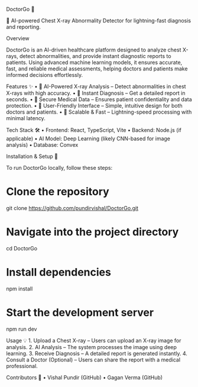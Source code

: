DoctorGo 🏥

🚀 AI-powered Chest X-ray Abnormality Detector for lightning-fast diagnosis and reporting.

Overview

DoctorGo is an AI-driven healthcare platform designed to analyze chest X-rays, detect abnormalities, and provide instant diagnostic reports to patients. Using advanced machine learning models, it ensures accurate, fast, and reliable medical assessments, helping doctors and patients make informed decisions effortlessly.

Features ✨
	•	🔹 AI-Powered X-ray Analysis – Detect abnormalities in chest X-rays with high accuracy.
	•	🔹 Instant Diagnosis – Get a detailed report in seconds.
	•	🔹 Secure Medical Data – Ensures patient confidentiality and data protection.
	•	🔹 User-Friendly Interface – Simple, intuitive design for both doctors and patients.
	•	🔹 Scalable & Fast – Lightning-speed processing with minimal latency.

Tech Stack 🛠
	•	Frontend: React, TypeScript, Vite
	•	Backend: Node.js (if applicable)
	•	AI Model: Deep Learning (likely CNN-based for image analysis)
	•	Database: Convex

Installation & Setup 🚀

To run DoctorGo locally, follow these steps:

# Clone the repository
git clone https://github.com/pundirvishal/DoctorGo.git  

# Navigate into the project directory
cd DoctorGo  

# Install dependencies
npm install  

# Start the development server
npm run dev  

Usage 💡
	1.	Upload a Chest X-ray – Users can upload an X-ray image for analysis.
	2.	AI Analysis – The system processes the image using deep learning.
	3.	Receive Diagnosis – A detailed report is generated instantly.
	4.	Consult a Doctor (Optional) – Users can share the report with a medical professional.

Contributors 🤝
	•	Vishal Pundir (GitHub)
	•	Gagan Verma (GitHub)
